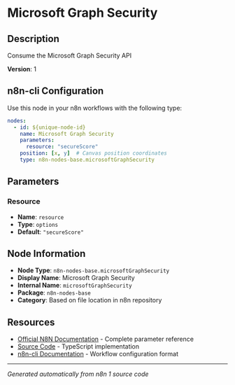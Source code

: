 # Microsoft Graph Security

## Description

Consume the Microsoft Graph Security API

**Version**: 1

## n8n-cli Configuration

Use this node in your n8n workflows with the following type:

```yaml
nodes:
  - id: ${unique-node-id}
    name: Microsoft Graph Security
    parameters:
      resource: "secureScore"
    position: [x, y]  # Canvas position coordinates
    type: n8n-nodes-base.microsoftGraphSecurity
```

## Parameters

### Resource

- **Name**: `resource`
- **Type**: `options`
- **Default**: `"secureScore"`


## Node Information

- **Node Type**: `n8n-nodes-base.microsoftGraphSecurity`
- **Display Name**: Microsoft Graph Security
- **Internal Name**: `microsoftGraphSecurity`
- **Package**: `n8n-nodes-base`
- **Category**: Based on file location in n8n repository

## Resources

- [Official N8N Documentation](https://docs.n8n.io/integrations/builtin/app-nodes/n8n-nodes-base.microsoftgraphsecurity/) - Complete parameter reference
- [Source Code](https://github.com/n8n-io/n8n/blob/master/packages/nodes-base/nodes/Microsoft/GraphSecurity/MicrosoftGraphSecurity.node.ts) - TypeScript implementation
- [n8n-cli Documentation](https://github.com/edenreich/n8n-cli) - Workflow configuration format

---
*Generated automatically from n8n 1 source code*
